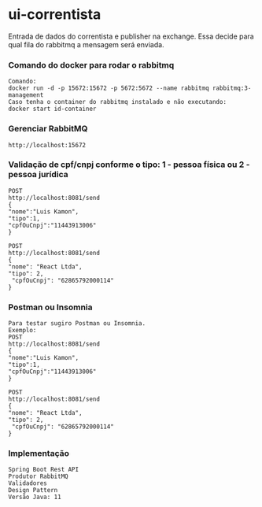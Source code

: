 # ui-correntista

Entrada de dados do correntista e publisher na exchange. Essa decide para qual fila do rabbitmq a mensagem será enviada.

### Comando do docker para rodar o rabbitmq
```
Comando: 
docker run -d -p 15672:15672 -p 5672:5672 --name rabbitmq rabbitmq:3-management
Caso tenha o container do rabbitmq instalado e não executando:
docker start id-container
```
### Gerenciar RabbitMQ
```
http://localhost:15672
```
### Validação de cpf/cnpj conforme o tipo: 1 - pessoa física ou 2 - pessoa jurídica
```
POST
http://localhost:8081/send
{
"nome":"Luis Kamon",
"tipo":1,
"cpfOuCnpj":"11443913006"
}

POST
http://localhost:8081/send
{
"nome": "React Ltda",
"tipo": 2,
 "cpfOuCnpj": "62865792000114"
}
```

### Postman ou Insomnia
```
Para testar sugiro Postman ou Insomnia.
Exemplo:
POST
http://localhost:8081/send
{
"nome":"Luis Kamon",
"tipo":1,
"cpfOuCnpj":"11443913006"
}

POST
http://localhost:8081/send
{
"nome": "React Ltda",
"tipo": 2,
 "cpfOuCnpj": "62865792000114"
}
```
### Implementação
```
Spring Boot Rest API
Produtor RabbitMQ
Validadores
Design Pattern
Versão Java: 11
```